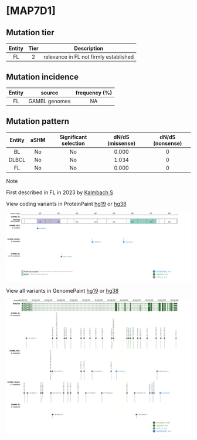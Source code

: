 # [MAP7D1]

## Mutation tier

|Entity|Tier|Description                           |
|:------:|:----:|--------------------------------------|
|FL    |2   |relevance in FL not firmly established|
## Mutation incidence

|Entity|source       |frequency (%)|
|:------:|:-------------:|:-------------:|
|FL    |GAMBL genomes|NA           |

## Mutation pattern

|Entity|aSHM|Significant selection|dN/dS (missense)|dN/dS (nonsense)|
|:------:|:----:|:---------------------:|:----------------:|:----------------:|
|BL    |No  |No                   |0.000           |0               |
|DLBCL |No  |No                   |1.034           |0               |
|FL    |No  |No                   |0.000           |0               |


> [!NOTE]
> First described in FL in 2023 by [Kalmbach S](https://pubmed.ncbi.nlm.nih.gov/37563306)


View coding variants in ProteinPaint [hg19](https://www.bcgsc.ca/downloads/morinlab/GAMBL/test/genes/MAP7D1_protein.html)  or [hg38](https://www.bcgsc.ca/downloads/morinlab/GAMBL/test/genes/MAP7D1_protein_hg38.html)

![image](images/proteinpaint/MAP7D1_NM_018067.svg)

View all variants in GenomePaint [hg19](https://www.bcgsc.ca/downloads/morinlab/GAMBL/test/genes/MAP7D1.html)  or [hg38](https://www.bcgsc.ca/downloads/morinlab/GAMBL/test/genes/MAP7D1_hg38.html)

![image](images/proteinpaint/MAP7D1.svg)
